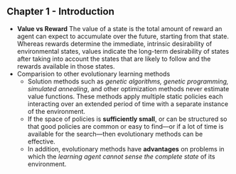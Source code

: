 ## Chapter 1 - Introduction

* __Value vs Reward__ The value of a state is the total amount of reward an agent can expect to accumulate over the future, starting from that state. Whereas rewards determine the immediate, intrinsic desirability of environmental states, values indicate the long-term desirability of states after taking into account the states that are likely to follow and the rewards available in those states.
* Comparision to other evolutionary learning methods
  * Solution methods such as _genetic algorithms, genetic programming, simulated annealing_, and other optimization methods never estimate value functions. These methods apply multiple static policies each interacting over an extended period of time with a separate instance of the environment.
  * If the space of policies is __sufficiently small__, or can be structured so that good policies are common or easy to find—or if a lot of time is available for the search—then evolutionary methods can be effective. 
  * In addition, evolutionary methods have __advantages__ on problems in which the _learning agent cannot sense the complete state_ of its environment.
